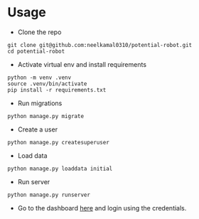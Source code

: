# Usage

* Clone the repo
```
git clone git@github.com:neelkamal0310/potential-robot.git
cd potential-robot
```
* Activate virtual env and install requirements
```
python -m venv .venv
source .venv/bin/activate
pip install -r requirements.txt
```
* Run migrations
```
python manage.py migrate
```
* Create a user
```
python manage.py createsuperuser
```
* Load data
```
python manage.py loaddata initial
```
* Run server
```
python manage.py runserver
```
* Go to the dashboard [here](http://127.0.0.1:8000/admin/) and login using the credentials.
